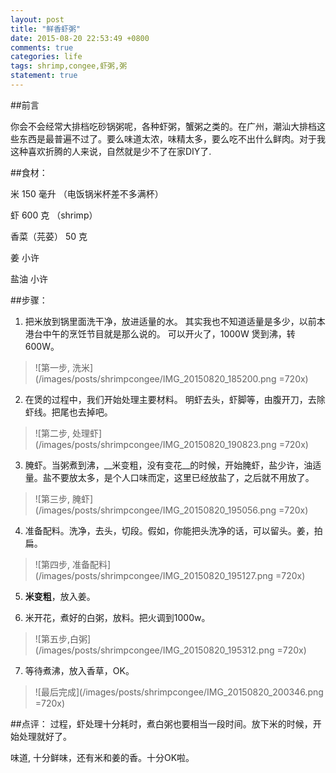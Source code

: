 ```yaml
---
layout: post
title: "鲜香虾粥"
date: 2015-08-20 22:53:49 +0800
comments: true
categories: life
tags: shrimp,congee,虾粥,粥
statement: true
---
```

##前言

你会不会经常大排档吃砂锅粥呢，各种虾粥，蟹粥之类的。在广州，潮汕大排档这些东西是最普遍不过了。要么味道太浓，味精太多，要么吃不出什么鲜肉。对于我这种喜欢折腾的人来说，自然就是少不了在家DIY了.




<!-- more -->

##食材：

米 150  毫升 （电饭锅米杯差不多满杯）

虾 600 克 （shrimp）

香菜（芫荽） 50 克

姜 小许

盐油 小许



##步骤：

1. 把米放到锅里面洗干净，放进适量的水。
其实我也不知道适量是多少，以前本港台中午的烹饪节目就是那么说的。
可以开火了，1000W 煲到沸，转600W。
>![第一步, 洗米](/images/posts/shrimpcongee/IMG_20150820_185200.png =720x)


2. 在煲的过程中，我们开始处理主要材料。
明虾去头，虾脚等，由腹开刀，去除虾线。把尾也去掉吧。
>![第二步, 处理虾](/images/posts/shrimpcongee/IMG_20150820_190823.png =720x)


3. 腌虾。当粥煮到沸，__米变粗，没有变花__的时候，开始腌虾，盐少许，油适量。盐不要放太多，是个人口味而定，这里已经放盐了，之后就不用放了。
>![第三步, 腌虾](/images/posts/shrimpcongee/IMG_20150820_195056.png =720x)


4. 准备配料。洗净，去头，切段。假如，你能把头洗净的话，可以留头。姜，拍扁。
>![第四步, 准备配料](/images/posts/shrimpcongee/IMG_20150820_195127.png =720x)


5. __米变粗__，放入姜。

6. 米开花，煮好的白粥，放料。把火调到1000w。
>![第五步,白粥](/images/posts/shrimpcongee/IMG_20150820_195312.png =720x)


7. 等待煮沸，放入香草，OK。
>![最后完成](/images/posts/shrimpcongee/IMG_20150820_200346.png =720x)


##点评：
过程，虾处理十分耗时，煮白粥也要相当一段时间。放下米的时候，开始处理就好了。

味道, 十分鲜味，还有米和姜的香。十分OK啦。







